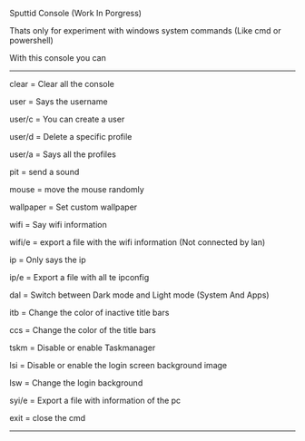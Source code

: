 Sputtid Console (Work In Porgress)

Thats only for experiment with windows system commands (Like cmd or powershell)






With this console you can 

-----------------------------------------

clear = Clear all the console

user = Says the username

user/c = You can create a user

user/d = Delete a specific profile

user/a = Says all the profiles

pit = send a sound

mouse = move the mouse randomly

wallpaper = Set custom wallpaper

wifi = Say wifi information

wifi/e = export a file with the wifi information (Not connected by lan)

ip = Only says the ip

ip/e = Export a file with all te ipconfig

dal = Switch between Dark mode and Light mode (System And Apps)

itb = Change the color of inactive title bars

ccs = Change the color of the title bars

tskm = Disable or enable Taskmanager

lsi = Disable or enable the login screen background image

lsw = Change the login background

syi/e = Export a file with information of the pc

exit = close the cmd

-----------------------------------------

